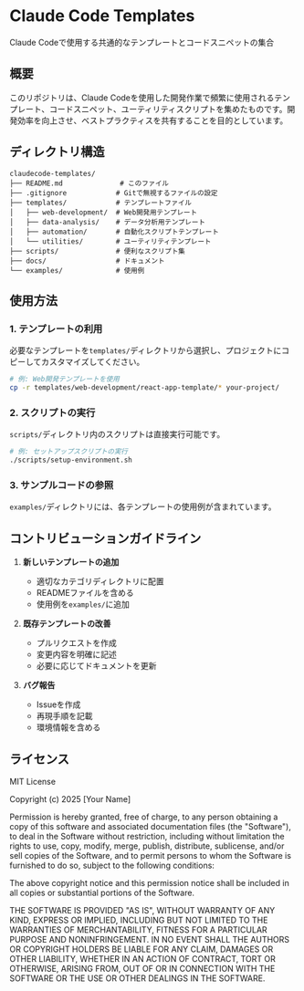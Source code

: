 # Claude Code Templates

Claude Codeで使用する共通的なテンプレートとコードスニペットの集合

## 概要

このリポジトリは、Claude Codeを使用した開発作業で頻繁に使用されるテンプレート、コードスニペット、ユーティリティスクリプトを集めたものです。開発効率を向上させ、ベストプラクティスを共有することを目的としています。

## ディレクトリ構造

```
claudecode-templates/
├── README.md              # このファイル
├── .gitignore            # Gitで無視するファイルの設定
├── templates/            # テンプレートファイル
│   ├── web-development/  # Web開発用テンプレート
│   ├── data-analysis/    # データ分析用テンプレート
│   ├── automation/       # 自動化スクリプトテンプレート
│   └── utilities/        # ユーティリティテンプレート
├── scripts/              # 便利なスクリプト集
├── docs/                 # ドキュメント
└── examples/             # 使用例
```

## 使用方法

### 1. テンプレートの利用

必要なテンプレートを`templates/`ディレクトリから選択し、プロジェクトにコピーしてカスタマイズしてください。

```bash
# 例: Web開発テンプレートを使用
cp -r templates/web-development/react-app-template/* your-project/
```

### 2. スクリプトの実行

`scripts/`ディレクトリ内のスクリプトは直接実行可能です。

```bash
# 例: セットアップスクリプトの実行
./scripts/setup-environment.sh
```

### 3. サンプルコードの参照

`examples/`ディレクトリには、各テンプレートの使用例が含まれています。

## コントリビューションガイドライン

1. **新しいテンプレートの追加**
   - 適切なカテゴリディレクトリに配置
   - READMEファイルを含める
   - 使用例を`examples/`に追加

2. **既存テンプレートの改善**
   - プルリクエストを作成
   - 変更内容を明確に記述
   - 必要に応じてドキュメントを更新

3. **バグ報告**
   - Issueを作成
   - 再現手順を記載
   - 環境情報を含める

## ライセンス

MIT License

Copyright (c) 2025 [Your Name]

Permission is hereby granted, free of charge, to any person obtaining a copy
of this software and associated documentation files (the "Software"), to deal
in the Software without restriction, including without limitation the rights
to use, copy, modify, merge, publish, distribute, sublicense, and/or sell
copies of the Software, and to permit persons to whom the Software is
furnished to do so, subject to the following conditions:

The above copyright notice and this permission notice shall be included in all
copies or substantial portions of the Software.

THE SOFTWARE IS PROVIDED "AS IS", WITHOUT WARRANTY OF ANY KIND, EXPRESS OR
IMPLIED, INCLUDING BUT NOT LIMITED TO THE WARRANTIES OF MERCHANTABILITY,
FITNESS FOR A PARTICULAR PURPOSE AND NONINFRINGEMENT. IN NO EVENT SHALL THE
AUTHORS OR COPYRIGHT HOLDERS BE LIABLE FOR ANY CLAIM, DAMAGES OR OTHER
LIABILITY, WHETHER IN AN ACTION OF CONTRACT, TORT OR OTHERWISE, ARISING FROM,
OUT OF OR IN CONNECTION WITH THE SOFTWARE OR THE USE OR OTHER DEALINGS IN THE
SOFTWARE.